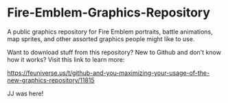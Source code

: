 # Fire-Emblem-Graphics-Repository
A public graphics repository for Fire Emblem portraits, battle animations, map sprites, and other assorted graphics people might like to use.

Want to download stuff from this repository? New to Github and don't know how it works? Visit this link to learn more:

https://feuniverse.us/t/github-and-you-maximizing-your-usage-of-the-new-graphics-repository/11815

JJ was here!

